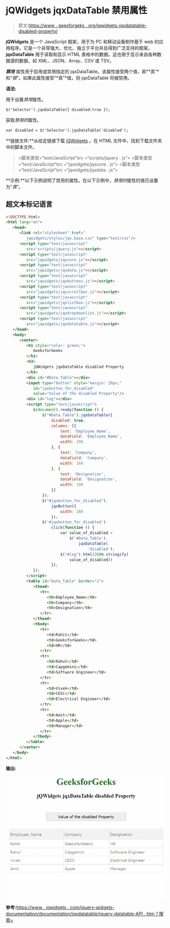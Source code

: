 # jQWidgets jqxDataTable 禁用属性

> 原文:[https://www . geesforgeks . org/jqwidgets-jqxdatatable-disabled-property/](https://www.geeksforgeeks.org/jqwidgets-jqxdatatable-disabled-property/)

**jQWidgets** 是一个 JavaScript 框架，用于为 PC 和移动设备制作基于 web 的应用程序。它是一个非常强大、优化、独立于平台并且得到广泛支持的框架。 **jqxDataTable** 用于读取和显示 HTML 表格中的数据。这也用于显示来自各种数据源的数据，如 XML、JSON、Array、CSV 或 TSV。

***禁用*** 属性用于启用或禁用指定的 jqxDataTable。该属性接受两个值，即“*真”*和“*假*”。如果此属性接受“*真”*值，则 jqxDataTable 将被禁用。

**语法:**

用于设置*禁用*属性。

```html
$('Selector').jqxDataTable({ disabled:true });  
```

获取*禁用的*属性。

```html
var disabled = $('Selector').jqxDataTable('disabled');
```

**链接文件:**从给定链接下载 [jQWidgets](https://www.jqwidgets.com/download/) 。在 HTML 文件中，找到下载文件夹中的脚本文件。

> <link rel="”stylesheet”" href="”jqwidgets/styles/jqx.base.css”" type="”text/css”">
> <脚本类型=“text/JavaScript”src =“scripts/jquery . js”></script>
> <脚本类型=“text/JavaScript”src =“jqwidgets/jqxcore . js”></script>
> <脚本类型=“text/JavaScript”src =“jqwidgets/jqxdata . js”>

**示例:**以下示例说明了禁用的属性。在以下示例中，*禁用的*属性的值已设置为“*真*”。

## 超文本标记语言

```html
<!DOCTYPE html>
<html lang="en">
   <head>
      <link rel="stylesheet" href="
         jqwidgets/styles/jqx.base.css" type="text/css"/>
      <script type="text/javascript" 
         src="scripts/jquery.js"></script>
      <script type="text/javascript" 
         src="jqwidgets/jqxcore.js"></script>
      <script type="text/javascript" 
         src="jqwidgets/jqxdata.js"></script>
      <script type="text/javascript" 
         src="jqwidgets/jqxbuttons.js"></script>
      <script type="text/javascript" 
         src="jqwidgets/jqxscrollbar.js"></script>
      <script type="text/javascript" 
         src="jqwidgets/jqxlistbox.js"></script>
      <script type="text/javascript" 
         src="jqwidgets/jqxdropdownlist.js"></script>
      <script type="text/javascript" 
         src="jqwidgets/jqxdatatable.js"></script>
   </head>
   <body>
      <center>
         <h1 style="color: green;">
            GeeksforGeeks
         </h1>
         <h3>
            jQWidgets jqxDataTable disabled Property
         </h3>
         <div id="#Data_Table"></div>
         <input type="button" style="margin: 29px;" 
            id="jqxbutton_for_disabled" 
            value="Value of the disabled Property"/>
         <div id="log"></div>
         <script type="text/javascript">
            $(document).ready(function () {
                $("#Data_Table").jqxDataTable({
                    disabled: true,
                    columns: [{
                        text: 'Employee_Name',
                        dataField: 'Employee_Name',
                        width: 190
                    }, {
                        text: 'Company',
                        dataField: 'Company',
                        width: 160
                    }, {
                        text: 'Designation',
                        dataField: 'Designation',
                        width: 190
                    }]
                });
                $("#jqxbutton_for_disabled").
                    jqxButton({
                        width: 280
                    });
                $('#jqxbutton_for_disabled').
                    click(function () {
                        var value_of_disabled =
                            $('#Data_Table').
                                jqxDataTable(
                                    'disabled');
                        $("#log").html(JSON.stringify(
                            value_of_disabled))
                    });
            });
         </script>
         <table id="Data_Table" border="1">
            <thead>
               <tr>
                  <th>Employee_Name</th>
                  <th>Company</th>
                  <th>Designation</th>
               </tr>
            </thead>
            <tbody>
               <tr>
                  <td>Rohit</td>
                  <td>GeeksforGeeks</td>
                  <td>HR</td>
               </tr>
               <tr>
                  <td>Rahul</td>
                  <td>Capgemini</td>
                  <td>Software Engineer</td>
               </tr>
               <tr>
                  <td>Vivek</td>
                  <td>CESC</td>
                  <td>Electrical Engineer</td>
               </tr>
               <tr>
                  <td>Amit</td>
                  <td>Apple</td>
                  <td>Manager</td>
               </tr>
            </tbody>
         </table>
      </center>
   </body>
</html>
```

**输出:**

![](img/79f37b69f98f16465ddfb3f2544fcfc0.png)

**参考:**[https://www . jqwidgets . com/jquery-widgets-documentation/documentation/jqxdatatable/jquery-datatable-API . htm？搜索=](https://www.jqwidgets.com/jquery-widgets-documentation/documentation/jqxdatatable/jquery-datatable-api.htm?search=)